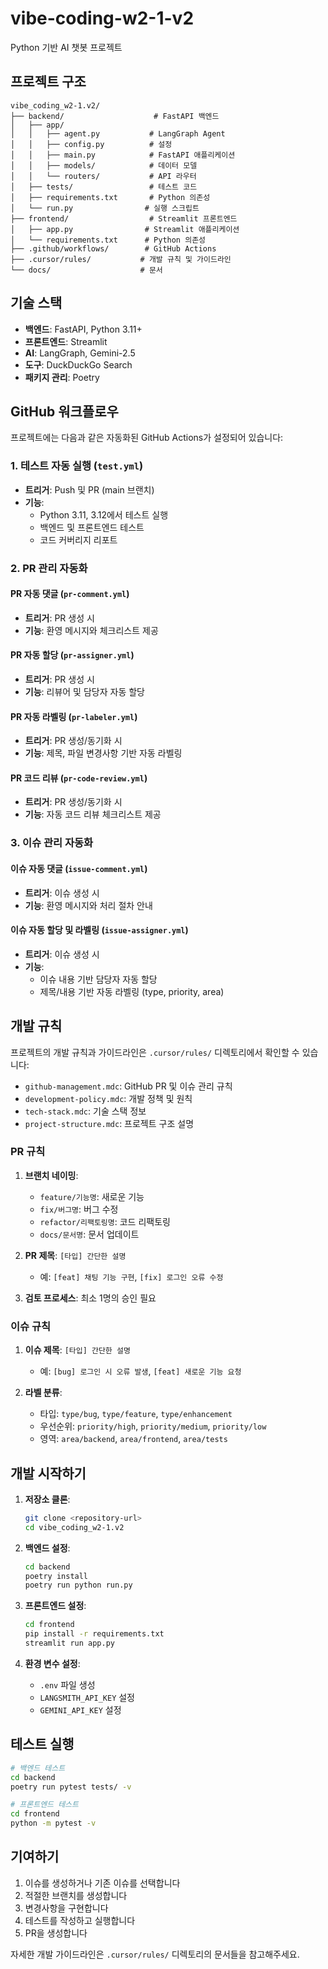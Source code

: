 # vibe-coding-w2-1-v2

Python 기반 AI 챗봇 프로젝트

## 프로젝트 구조

```
vibe_coding_w2-1.v2/
├── backend/                    # FastAPI 백엔드
│   ├── app/
│   │   ├── agent.py           # LangGraph Agent
│   │   ├── config.py          # 설정
│   │   ├── main.py            # FastAPI 애플리케이션
│   │   ├── models/            # 데이터 모델
│   │   └── routers/           # API 라우터
│   ├── tests/                 # 테스트 코드
│   ├── requirements.txt       # Python 의존성
│   └── run.py                # 실행 스크립트
├── frontend/                  # Streamlit 프론트엔드
│   ├── app.py                # Streamlit 애플리케이션
│   └── requirements.txt      # Python 의존성
├── .github/workflows/        # GitHub Actions
├── .cursor/rules/           # 개발 규칙 및 가이드라인
└── docs/                    # 문서
```

## 기술 스택

- **백엔드**: FastAPI, Python 3.11+
- **프론트엔드**: Streamlit
- **AI**: LangGraph, Gemini-2.5
- **도구**: DuckDuckGo Search
- **패키지 관리**: Poetry

## GitHub 워크플로우

프로젝트에는 다음과 같은 자동화된 GitHub Actions가 설정되어 있습니다:

### 1. 테스트 자동 실행 (`test.yml`)
- **트리거**: Push 및 PR (main 브랜치)
- **기능**: 
  - Python 3.11, 3.12에서 테스트 실행
  - 백엔드 및 프론트엔드 테스트
  - 코드 커버리지 리포트

### 2. PR 관리 자동화

#### PR 자동 댓글 (`pr-comment.yml`)
- **트리거**: PR 생성 시
- **기능**: 환영 메시지와 체크리스트 제공

#### PR 자동 할당 (`pr-assigner.yml`)
- **트리거**: PR 생성 시
- **기능**: 리뷰어 및 담당자 자동 할당

#### PR 자동 라벨링 (`pr-labeler.yml`)
- **트리거**: PR 생성/동기화 시
- **기능**: 제목, 파일 변경사항 기반 자동 라벨링

#### PR 코드 리뷰 (`pr-code-review.yml`)
- **트리거**: PR 생성/동기화 시
- **기능**: 자동 코드 리뷰 체크리스트 제공

### 3. 이슈 관리 자동화

#### 이슈 자동 댓글 (`issue-comment.yml`)
- **트리거**: 이슈 생성 시
- **기능**: 환영 메시지와 처리 절차 안내

#### 이슈 자동 할당 및 라벨링 (`issue-assigner.yml`)
- **트리거**: 이슈 생성 시
- **기능**: 
  - 이슈 내용 기반 담당자 자동 할당
  - 제목/내용 기반 자동 라벨링 (type, priority, area)

## 개발 규칙

프로젝트의 개발 규칙과 가이드라인은 `.cursor/rules/` 디렉토리에서 확인할 수 있습니다:

- `github-management.mdc`: GitHub PR 및 이슈 관리 규칙
- `development-policy.mdc`: 개발 정책 및 원칙
- `tech-stack.mdc`: 기술 스택 정보
- `project-structure.mdc`: 프로젝트 구조 설명

### PR 규칙

1. **브랜치 네이밍**:
   - `feature/기능명`: 새로운 기능
   - `fix/버그명`: 버그 수정
   - `refactor/리팩토링명`: 코드 리팩토링
   - `docs/문서명`: 문서 업데이트

2. **PR 제목**: `[타입] 간단한 설명`
   - 예: `[feat] 채팅 기능 구현`, `[fix] 로그인 오류 수정`

3. **검토 프로세스**: 최소 1명의 승인 필요

### 이슈 규칙

1. **이슈 제목**: `[타입] 간단한 설명`
   - 예: `[bug] 로그인 시 오류 발생`, `[feat] 새로운 기능 요청`

2. **라벨 분류**:
   - 타입: `type/bug`, `type/feature`, `type/enhancement`
   - 우선순위: `priority/high`, `priority/medium`, `priority/low`
   - 영역: `area/backend`, `area/frontend`, `area/tests`

## 개발 시작하기

1. **저장소 클론**:
   ```bash
   git clone <repository-url>
   cd vibe_coding_w2-1.v2
   ```

2. **백엔드 설정**:
   ```bash
   cd backend
   poetry install
   poetry run python run.py
   ```

3. **프론트엔드 설정**:
   ```bash
   cd frontend
   pip install -r requirements.txt
   streamlit run app.py
   ```

4. **환경 변수 설정**:
   - `.env` 파일 생성
   - `LANGSMITH_API_KEY` 설정
   - `GEMINI_API_KEY` 설정

## 테스트 실행

```bash
# 백엔드 테스트
cd backend
poetry run pytest tests/ -v

# 프론트엔드 테스트
cd frontend
python -m pytest -v
```

## 기여하기

1. 이슈를 생성하거나 기존 이슈를 선택합니다
2. 적절한 브랜치를 생성합니다
3. 변경사항을 구현합니다
4. 테스트를 작성하고 실행합니다
5. PR을 생성합니다

자세한 개발 가이드라인은 `.cursor/rules/` 디렉토리의 문서들을 참고해주세요.